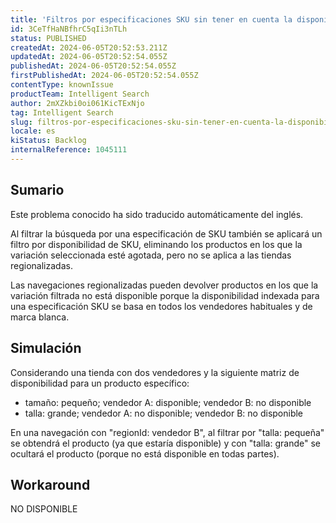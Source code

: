 ```yaml
---
title: 'Filtros por especificaciones SKU sin tener en cuenta la disponibilidad regionalizada'
id: 3CeTfHaNBfhrC5qIi3nTLh
status: PUBLISHED
createdAt: 2024-06-05T20:52:53.211Z
updatedAt: 2024-06-05T20:52:54.055Z
publishedAt: 2024-06-05T20:52:54.055Z
firstPublishedAt: 2024-06-05T20:52:54.055Z
contentType: knownIssue
productTeam: Intelligent Search
author: 2mXZkbi0oi061KicTExNjo
tag: Intelligent Search
slug: filtros-por-especificaciones-sku-sin-tener-en-cuenta-la-disponibilidad-regionalizada
locale: es
kiStatus: Backlog
internalReference: 1045111
---
```


## Sumario

<div class="alert alert-info">
  <p>Este problema conocido ha sido traducido automáticamente del inglés.</p>
</div>


Al filtrar la búsqueda por una especificación de SKU también se aplicará un filtro por disponibilidad de SKU, eliminando los productos en los que la variación seleccionada esté agotada, pero no se aplica a las tiendas regionalizadas.

Las navegaciones regionalizadas pueden devolver productos en los que la variación filtrada no está disponible porque la disponibilidad indexada para una especificación SKU se basa en todos los vendedores habituales y de marca blanca.


##

## Simulación


Considerando una tienda con dos vendedores y la siguiente matriz de disponibilidad para un producto específico:

- tamaño: pequeño; vendedor A: disponible; vendedor B: no disponible
- talla: grande; vendedor A: no disponible; vendedor B: no disponible

En una navegación con "regionId: vendedor B", al filtrar por "talla: pequeña" se obtendrá el producto (ya que estaría disponible) y con "talla: grande" se ocultará el producto (porque no está disponible en todas partes).


##

## Workaround


NO DISPONIBLE





